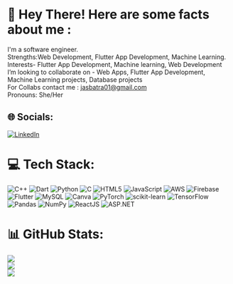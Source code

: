 # 💫 Hey There! Here are some facts about me :
I'm a software engineer.<br>Strengths:Web Development, Flutter App Development, Machine Learning.<br>Interests- Flutter App Development, Machine learning, Web Development<br> I’m looking to collaborate on - Web Apps, Flutter App Development, Machine Learning projects, Database projects<br>For Collabs contact me : jasbatra01@gmail.com<br>Pronouns: She/Her<br>


## 🌐 Socials:
[![LinkedIn](https://img.shields.io/badge/LinkedIn-%230077B5.svg?logo=linkedin&logoColor=white)](https://linkedin.com/in/jasmine-batra-a11ba41bb) 

# 💻 Tech Stack:
![C++](https://img.shields.io/badge/c++-%2300599C.svg?style=for-the-badge&logo=c%2B%2B&logoColor=white) ![Dart](https://img.shields.io/badge/dart-%230175C2.svg?style=for-the-badge&logo=dart&logoColor=white) ![Python](https://img.shields.io/badge/python-3670A0?style=for-the-badge&logo=python&logoColor=ffdd54) ![C](https://img.shields.io/badge/c-%2300599C.svg?style=for-the-badge&logo=c&logoColor=white) ![HTML5](https://img.shields.io/badge/html5-%23E34F26.svg?style=for-the-badge&logo=html5&logoColor=white) ![JavaScript](https://img.shields.io/badge/javascript-%23323330.svg?style=for-the-badge&logo=javascript&logoColor=%23F7DF1E) ![AWS](https://img.shields.io/badge/AWS-%23FF9900.svg?style=for-the-badge&logo=amazon-aws&logoColor=white) ![Firebase](https://img.shields.io/badge/firebase-%23039BE5.svg?style=for-the-badge&logo=firebase) ![Flutter](https://img.shields.io/badge/Flutter-%2302569B.svg?style=for-the-badge&logo=Flutter&logoColor=white) ![MySQL](https://img.shields.io/badge/mysql-%2300f.svg?style=for-the-badge&logo=mysql&logoColor=white) ![Canva](https://img.shields.io/badge/Canva-%2300C4CC.svg?style=for-the-badge&logo=Canva&logoColor=white) ![PyTorch](https://img.shields.io/badge/PyTorch-%23EE4C2C.svg?style=for-the-badge&logo=PyTorch&logoColor=white) ![scikit-learn](https://img.shields.io/badge/scikit--learn-%23F7931E.svg?style=for-the-badge&logo=scikit-learn&logoColor=white) ![TensorFlow](https://img.shields.io/badge/TensorFlow-%23FF6F00.svg?style=for-the-badge&logo=TensorFlow&logoColor=white) ![Pandas](https://img.shields.io/badge/pandas-%23150458.svg?style=for-the-badge&logo=pandas&logoColor=white) ![NumPy](https://img.shields.io/badge/numpy-%23013243.svg?style=for-the-badge&logo=numpy&logoColor=white) ![ReactJS](https://img.shields.io/badge/React-black?logo=React) ![ASP.NET](https://img.shields.io/badge/ASP.NET-blue?logo=.NET)

# 📊 GitHub Stats:
![](https://github-readme-stats.vercel.app/api?username=jasbatra19&theme=dark&hide_border=true&include_all_commits=true&count_private=true)<br/>
![](https://github-readme-streak-stats.herokuapp.com/?user=jasbatra19&theme=dark&hide_border=true)<br/>
![](https://github-readme-stats.vercel.app/api/top-langs/?username=jasbatra19&theme=dark&hide_border=true&include_all_commits=true&count_private=true&layout=compact)




